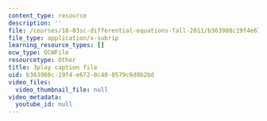 ```yaml
---
content_type: resource
description: ''
file: /courses/18-03sc-differential-equations-fall-2011/b363988c19f4e6720c400579c6d0b2bd_4gJLEYc3p5w.srt
file_type: application/x-subrip
learning_resource_types: []
ocw_type: OCWFile
resourcetype: Other
title: 3play caption file
uid: b363988c-19f4-e672-0c40-0579c6d0b2bd
video_files:
  video_thumbnail_file: null
video_metadata:
  youtube_id: null
---
```

